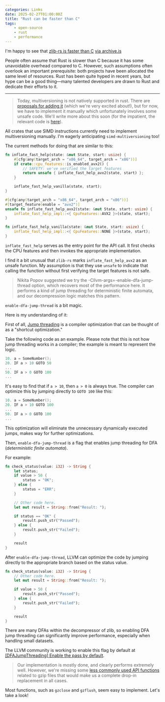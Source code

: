 ```yaml
---
categories: Links
date: 2025-02-27T01:00:00Z
title: "Rust can be faster than C"
tags:
    - open-source
    - rust
    - performance
---
```


I'm happy to see that [zlib-rs is faster than C](https://trifectatech.org/blog/zlib-rs-is-faster-than-c/) [via archive.is](https://archive.is/yQxHV)

People often assume that Rust is slower than C because it has some unavoidable overhead compared to C. However, such assumptions often overlook an important prerequisite: both projects have been allocated the same level of resources. Rust has been quite hyped in recent years, but hype can be a good thing—many talented developers are drawn to Rust and dedicate their efforts to it.

---

> Today, multiversioning is not natively supported in rust. There are [proposals for adding it](https://rust-lang.github.io/rust-project-goals/2025h1/simd-multiversioning.html) (which we're very excited about!), but for now, we have to implement it manually which unfortunately involves some unsafe code. We'll write more about this soon (for the impatient, the relevant code is [here](https://github.com/trifectatechfoundation/zlib-rs/blob/64d972982325626d8c8875e308846a53c7f0aa05/zlib-rs/src/inflate.rs#L1860-L1881)).

All crates that use SIMD instructions currently need to implement multiversioning manually. I'm eagerly anticipating `simd-multiversioning` too!

The current methods for doing that are similar to this:

```rust
fn inflate_fast_help(state: &mut State, start: usize) {
    #[cfg(any(target_arch = "x86_64", target_arch = "x86"))]
    if crate::cpu_features::is_enabled_avx2() {
        // SAFETY: we've verified the target features
        return unsafe { inflate_fast_help_avx2(state, start) };
    }

    inflate_fast_help_vanilla(state, start);
}

#[cfg(any(target_arch = "x86_64", target_arch = "x86"))]
#[target_feature(enable = "avx2")]
unsafe fn inflate_fast_help_avx2(state: &mut State, start: usize) {
    inflate_fast_help_impl::<{ CpuFeatures::AVX2 }>(state, start);
}

fn inflate_fast_help_vanilla(state: &mut State, start: usize) {
    inflate_fast_help_impl::<{ CpuFeatures::NONE }>(state, start);
}
```

`inflate_fast_help` serves as the entry point for the API call. It first checks the CPU features and then invokes the appropriate implementation.

I find it a bit unusual that `zlib-rs` marks `inflate_fast_help_avx2` as an unsafe function. My assumption is that they use `unsafe` to indicate that calling the function without first verifying the target features is not safe.

> Nikita Popov suggested we try the -Cllvm-args=-enable-dfa-jump-thread option, which recovers most of the performance here. It performs a kind of jump threading for deterministic finite automata, and our decompression logic matches this pattern.

`enable-dfa-jump-thread` is a bit magic.

Here is my understanding of it:

First of all, [Jump threading](https://en.wikipedia.org/wiki/Jump_threading) is a compiler optimization that can be thought of as a "shortcut optimization."

Take the following code as an example. Please note that this is not how jump threading works in a compiler; the example is meant to represent the logic.

```c
10. a = SomeNumber();
20. IF a > 10 GOTO 50
...
50. IF a > 0 GOTO 100
...
```

It's easy to find that if `a > 10`, then `a > 0` is always true. The compiler can optimize this by jumping directly to `GOTO 100` like this:

```c
10. a = SomeNumber();
20. IF a > 10 GOTO 100
...
50. IF a > 0 GOTO 100
...
```

This optimization will eliminate the unnecessary dynamically executed jumps, makes way for further optimizations.

Then, `enable-dfa-jump-thread` is a flag that enables jump threading for DFA (*deterministic finite automata*).

For example:

```rust
fn check_status(value: i32) -> String {
    let status;
    if value > 50 {
        status = "OK";
    } else {
        status = "ERR";
    }

    // Other code here.
    let mut result = String::from("Result: ");

    if status == "OK" {
        result.push_str("Passed");
    } else {
        result.push_str("Failed");
    }

    result
}
```

After `enable-dfa-jump-thread`, LLVM can optimize the code by jumping directly to the appropriate branch based on the status value.

```rust
fn check_status(value: i32) -> String {
    // Other code here.
    let mut result = String::from("Result: ");

    if value > 50 {
        result.push_str("Passed");
    } else {
        result.push_str("Failed");
    }

    result
}
```

There are many DFAs within the decompressor of zlib, so enabling DFA jump threading can significantly improve performance, especially when handling small datasets.

The LLVM community is working to enable this flag by default at [[DFAJumpThreading] Enable the pass by default](https://github.com/llvm/llvm-project/pull/83033).

> Our implementation is mostly done, and clearly performs extremely well. However, we're missing some [less commonly used API functions](https://github.com/trifectatechfoundation/zlib-rs/issues/49) related to gzip files that would make us a complete drop-in replacement in all cases.

Most functions, such as `gzclose` and `gzflush`, seem easy to implement. Let's take a look!
